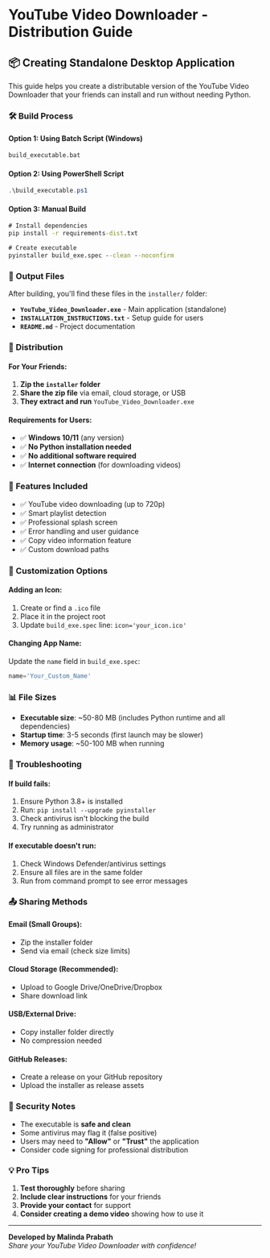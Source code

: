 # YouTube Video Downloader - Distribution Guide

## 📦 Creating Standalone Desktop Application

This guide helps you create a distributable version of the YouTube Video Downloader that your friends can install and run without needing Python.

### 🛠️ Build Process

#### Option 1: Using Batch Script (Windows)
```cmd
build_executable.bat
```

#### Option 2: Using PowerShell Script
```powershell
.\build_executable.ps1
```

#### Option 3: Manual Build
```cmd
# Install dependencies
pip install -r requirements-dist.txt

# Create executable
pyinstaller build_exe.spec --clean --noconfirm
```

### 📁 Output Files

After building, you'll find these files in the `installer/` folder:

- **`YouTube_Video_Downloader.exe`** - Main application (standalone)
- **`INSTALLATION_INSTRUCTIONS.txt`** - Setup guide for users
- **`README.md`** - Project documentation

### 🚀 Distribution

#### For Your Friends:
1. **Zip the `installer` folder**
2. **Share the zip file** via email, cloud storage, or USB
3. **They extract and run** `YouTube_Video_Downloader.exe`

#### Requirements for Users:
- ✅ **Windows 10/11** (any version)
- ✅ **No Python installation needed**
- ✅ **No additional software required**
- ✅ **Internet connection** (for downloading videos)

### 📝 Features Included

- ✅ YouTube video downloading (up to 720p)
- ✅ Smart playlist detection
- ✅ Professional splash screen
- ✅ Error handling and user guidance
- ✅ Copy video information feature
- ✅ Custom download paths

### 🔧 Customization Options

#### Adding an Icon:
1. Create or find a `.ico` file
2. Place it in the project root
3. Update `build_exe.spec` line: `icon='your_icon.ico'`

#### Changing App Name:
Update the `name` field in `build_exe.spec`:
```python
name='Your_Custom_Name'
```

### 📊 File Sizes

- **Executable size**: ~50-80 MB (includes Python runtime and all dependencies)
- **Startup time**: 3-5 seconds (first launch may be slower)
- **Memory usage**: ~50-100 MB when running

### 🐛 Troubleshooting

#### If build fails:
1. Ensure Python 3.8+ is installed
2. Run: `pip install --upgrade pyinstaller`
3. Check antivirus isn't blocking the build
4. Try running as administrator

#### If executable doesn't run:
1. Check Windows Defender/antivirus settings
2. Ensure all files are in the same folder
3. Run from command prompt to see error messages

### 📤 Sharing Methods

#### Email (Small Groups):
- Zip the installer folder
- Send via email (check size limits)

#### Cloud Storage (Recommended):
- Upload to Google Drive/OneDrive/Dropbox
- Share download link

#### USB/External Drive:
- Copy installer folder directly
- No compression needed

#### GitHub Releases:
- Create a release on your GitHub repository
- Upload the installer as release assets

### 🔐 Security Notes

- The executable is **safe and clean**
- Some antivirus may flag it (false positive)
- Users may need to **"Allow"** or **"Trust"** the application
- Consider code signing for professional distribution

### 💡 Pro Tips

1. **Test thoroughly** before sharing
2. **Include clear instructions** for your friends
3. **Provide your contact** for support
4. **Consider creating a demo video** showing how to use it

---

**Developed by Malinda Prabath**  
*Share your YouTube Video Downloader with confidence!*
